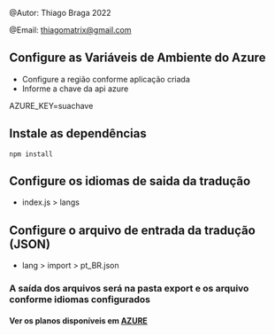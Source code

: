 @Autor: Thiago Braga 2022

@Email: thiagomatrix@gmail.com

## Configure as Variáveis de Ambiente do Azure

* Configure a região conforme aplicação criada
* Informe a chave da api azure

AZURE_KEY=suachave

## Instale as dependências

<code>npm install</code>

## Configure os idiomas de saida da tradução

* index.js > langs

## Configure o arquivo de entrada da tradução (JSON)

* lang > import > pt_BR.json

### A saída dos arquivos será na pasta export e os arquivo conforme idiomas configurados

#### Ver os planos disponíveis em [AZURE](https://azure.microsoft.com/pt-br/pricing/details/cognitive-services/translator/)